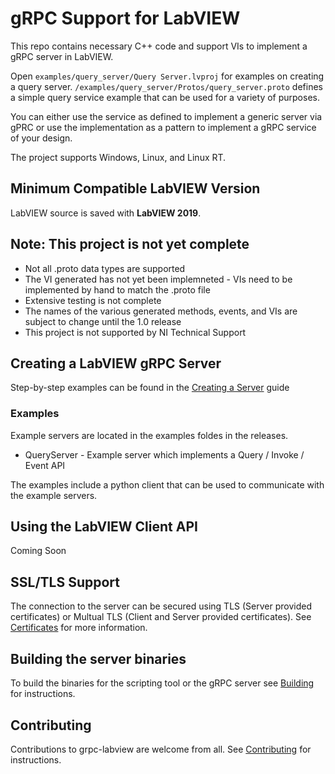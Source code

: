 # gRPC Support for LabVIEW

This repo contains necessary C++ code and support VIs to implement a gRPC server in LabVIEW.

Open `examples/query_server/Query Server.lvproj` for examples on creating a query server. `/examples/query_server/Protos/query_server.proto` defines a simple query service example that can be used for a variety of purposes.

You can either use the service as defined to implement a generic server via gPRC or use the implementation
as a pattern to implement a gRPC service of your design.

The project supports Windows, Linux, and Linux RT.

## Minimum Compatible LabVIEW Version

LabVIEW source is saved with __LabVIEW 2019__.

## Note: This project is not yet complete
* Not all .proto data types are supported
* The VI generated has not yet been implemneted - VIs need to be implemented by hand to match the .proto file
* Extensive testing is not complete
* The names of the various generated methods, events, and VIs are subject to change until the 1.0 release
* This project is not supported by NI Technical Support

## Creating a LabVIEW gRPC Server

Step-by-step examples can be found in the [Creating a Server](docs/ServerCreation.md) guide

### Examples

Example servers are located in the examples foldes in the releases.
* QueryServer - Example server which implements a Query / Invoke / Event API

The examples include a python client that can be used to communicate with the example servers.

## Using the LabVIEW Client API

Coming Soon

## SSL/TLS Support

The connection to the server can be secured using TLS (Server provided certificates) or Multual TLS (Client and Server provided certificates).
See [Certificates](docs/Certificates.md) for more information.

## Building the server binaries
To build the binaries for the scripting tool or the gRPC server see [Building](docs/Building.md) for instructions.

## Contributing
Contributions to grpc-labview are welcome from all. See [Contributing](CONTRIBUTING.md) for instructions.

